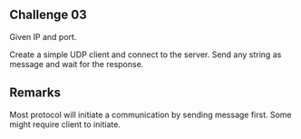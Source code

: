 ## Challenge 03

Given IP and port.

Create a simple UDP client and connect to the server. Send any string as message and wait for the response.

## Remarks

Most protocol will initiate a communication by sending message first. Some might require client to initiate.
